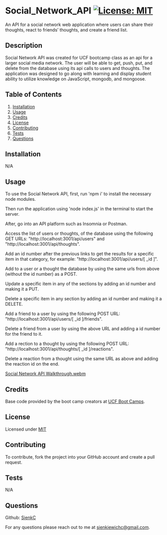 # Social_Network_API   [![License: MIT](https://img.shields.io/badge/License-MIT-blue.svg)](https://opensource.org/license/mit/)
An API for a social network web application where users can share their thoughts, react to friends’ thoughts, and create a friend list.


  ## Description

  Social Network API was created for UCF bootcamp class as an api for a larger social media network. The user will be able to get, push, put, and delete from the database using its api calls to users and thoughts. The application was designed to go along with learning and display student ability to utilize knowledge on JavaScript, mongodb, and mongoose.


  ## Table of Contents

  1. [Installation](#installation)
  2. [Usage](#usage)
  3. [Credits](#credits)
  4. [License](#license)
  5. [Contributing](#contributing)
  6. [Tests](#tests)
  7. [Questions](#questions)


  ## Installation <a id="installation"></a>

  N/A


  ## Usage <a id="usage"></a>

  To use the Social Network API, first, run 'npm i' to install the necessary node modules.
  
  Then run the application using 'node index.js' in the terminal to start the server.
  
  After, go into an API platform such as Insomnia or Postman. 
  
  Access the list of users or thoughts, of the database using the following GET URLs: "http://localhost:3001/api/users" and "http://localhost:3001/api/thoughts". 
  
  Add an id number after the previous links to get the results for a specific item in that category, for example: "http://localhost:3001/api/users/[ _id ]".
   
   Add to a user or a thought the database by using the same urls from above (without the id number) as a POST. 
   
   Update a specific item in any of the sections by adding an id number and making it a PUT.
   
   Delete a specific item in any section by adding an id number and making it a DELETE.

   Add a friend to a user by using the following POST URL: "http://localhost:3001/api/users/[ _id ]/friends".

   Delete a friend from a user by using the above URL and adding a id number for the friend to it.

   Add a rection to a thought by using the following POST URL: "http://localhost:3001/api/thoughts/[ _id ]/reactions".

   Delete a reaction from a thought using the same URL as above and adding the reaction id on the end.

   [Social Network API Walkthrough.webm](https://github.com/SienkC/Social_Network_API/assets/133715604/3979cb3d-fa90-45bb-8718-c343b43776b3)


  ## Credits <a id="credits"></a>

  Base code provided by the boot camp creators at [UCF Boot Camps](https://bootcamp.ce.ucf.edu/).


  ## License <a id="license"></a>

  Licensed under [MIT](LICENSE)


  ## Contributing <a id="contributing"></a>

  To contribute, fork the project into your GitHub account and create a pull request.


  ## Tests <a id="tests"></a>

  N/A


  ## Questions <a id="questions"></a>

  Github: [SienkC](https://github.com/SienkC)
  
  For any questions please reach out to me at sienkiewichc@gmail.com.
